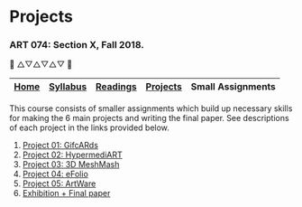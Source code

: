 # Projects
### ART 074: Section X, Fall 2018.

:art: △▽△▽△▽ :art:

[Home](https://github.com/fewnew/art74-fall2018) | [Syllabus](https://github.com/fewnew/art74-fall2018/blob/master/syllabus.md#syllabus) | [Readings](https://github.com/fewnew/art74-fall2018/tree/master/Readings) | [Projects](https://github.com/fewnew/art74-fall2018/tree/master/projects) | Small Assignments
--- | --- | --- | --- | ---

This course consists of smaller assignments which build up necessary skills for making the 6 main projects and writing the final paper. See descriptions of each project in the links provided below.

1. [Project 01: GifcARds](https://github.com/fewnew/art74-spring2019/tree/master/projects/project1/readme.md)
2. [Project 02: HypermediART](https://github.com/fewnew/art74-spring2019/tree/master/projects/project2/readme.md)
3. [Project 03: 3D MeshMash](https://github.com/fewnew/art74-spring2019/blob/master/projects/project3/readme.md)
4. [Project 04: eFolio](https://github.com/fewnew/art74-spring2019/blob/master/projects/project4/readme.md)
5. [Project 05: ArtWare](https://github.com/fewnew/art74-spring2019/blob/master/projects/project5/readme.md)
6. [Exhibition + Final paper](https://github.com/fewnew/art74-spring2019/blob/master/projects/project6-finalpaper/readme.md)

